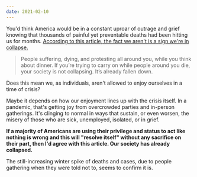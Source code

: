 ```yaml
---
date: 2021-02-10
---
```


You'd think America would be in a constant uproar of outrage and grief knowing that thousands of painful yet preventable deaths had been hitting us for months. [According to this article, the fact we aren't is a sign we're in collapse.](https://gen.medium.com/i-lived-through-collapse-america-is-already-there-ba1e4b54c5fc)

> People suffering, dying, and protesting all around you, while you think about dinner. If you’re trying to carry on while people around you die, your society is not collapsing. It’s already fallen down.

Does this mean we, as individuals, aren't allowed to enjoy ourselves in a time of crisis?

Maybe it depends on how our enjoyment lines up with the crisis itself. In a pandemic, that's getting joy from overcrowded parties and in-person gatherings. It's clinging to normal in ways that sustain, or even worsen, the misery of those who are sick, unemployed, isolated, or in grief.

**If a majority of Americans are using their privilege and status to act like nothing is wrong and this will "resolve itself" without any sacrifice on their part, then I'd agree with this article. Our society has already collapsed.**

The still-increasing winter spike of deaths and cases, due to people gathering when they were told not to, seems to confirm it is.
